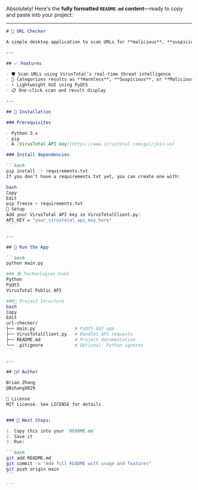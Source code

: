 Absolutely! Here's the **fully formatted `README.md` content**—ready to copy and paste into your project:

---

````markdown
# 🔎 URL Checker

A simple desktop application to scan URLs for **malicious**, **suspicious**, or **harmless** content using the [VirusTotal API](https://www.virustotal.com/). Built with **Python** and **PyQt5**, it provides a clean GUI to help users assess the safety of URLs quickly.

---

## ✅ Features

- 🛡️ Scan URLs using VirusTotal’s real-time threat intelligence  
- 🧠 Categorizes results as **Harmless**, **Suspicious**, or **Malicious**  
- ⚡ Lightweight GUI using PyQt5  
- 📋 One-click scan and result display  

---

## 🚀 Installation

### Prerequisites

- Python 3.x  
- pip  
- A [VirusTotal API key](https://www.virustotal.com/gui/join-us)

### Install dependencies

```bash
pip install -r requirements.txt
If you don’t have a requirements.txt yet, you can create one with:

bash
Copy
Edit
pip freeze > requirements.txt
🔧 Setup
Add your VirusTotal API key in VirusTotalClient.py:
API_KEY = "your_virustotal_api_key_here"
```

---

## 🧪 Run the App

```bash
python main.py

### 🛠 Technologies Used
Python
PyQt5
VirusTotal Public API

###📁 Project Structure
bash
Copy
Edit
url-checker/
├── main.py               # PyQt5 GUI app
├── VirusTotalClient.py   # Handles API requests
├── README.md             # Project documentation
└── .gitignore            # Optional: Python ignores
```

---

## 🙋‍♂️ Author

Brian Zhang
@Bzhang9029

📄 License
MIT License. See LICENSE for details.


### 📌 Next Steps:

1. Copy this into your `README.md`
2. Save it
3. Run:

```bash
git add README.md
git commit -m "Add full README with usage and features"
git push origin main
```

```
